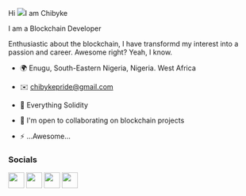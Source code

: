 Hi ![](https://user-images.githubusercontent.com/18350557/176309783-0785949b-9127-417c-8b55-ab5a4333674e.gif)I am Chibyke

I am a Blockchain Developer

Enthusiastic about the blockchain, I have transformd my interest into a passion and career. Awesome right? Yeah, I know.

- 🌍 Enugu, South-Eastern Nigeria, Nigeria. West Africa

- ✉️ [chibykepride@gmail.com](mailto:chibykepride@gmail.com)

- 🧠 Everything Solidity

- 🤝 I'm open to collaborating on blockchain projects

- ⚡ ...Awesome...

### Socials<p align="left"> <a href="https://www.github.com/chibyke" target="_blank" rel="noreferrer"><img src="https://raw.githubusercontent.com/danielcranney/readme-generator/main/public/icons/socials/github.svg" width="32" height="32" /></a> <a href="https://chibyke.hashnode.dev" target="_blank" rel="noreferrer"><img src="https://raw.githubusercontent.com/danielcranney/readme-generator/main/public/icons/socials/hashnode.svg" width="32" height="32" /></a> <a href="https://www.linkedin.com/in/chime-chukwubuike-victory" target="_blank" rel="noreferrer"><img src="https://raw.githubusercontent.com/danielcranney/readme-generator/main/public/icons/socials/linkedin.svg" width="32" height="32" /></a> <a href="http://www.medium.com/chibykepride" target="_blank" rel="noreferrer"><img src="https://raw.githubusercontent.com/danielcranney/readme-generator/main/public/icons/socials/medium.svg" width="32" height="32" /></a></p>
